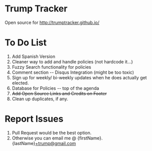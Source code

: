 # Trump Tracker
Open source for http://trumptracker.github.io/

# To Do List
1. Add Spanish Version
2. Cleaner way to add and handle policies (not hardcode it...)
3. Fuzzy Search functionality for policies
4. Comment section -- Disqus Integration (might be too toxic)
5. Sign up for weekly/ bi-weekly updates when he does actually get elected.
6. Database for Policies -- top of the agenda
7. ~~Add Open Source Links and Credits on Footer~~
8. Clean up duplicates, if any.

# Report Issues
1. Pull Request would be the best option.
2. Otherwise you can email me @ {firstName}.{lastName}+trump@gmail.com